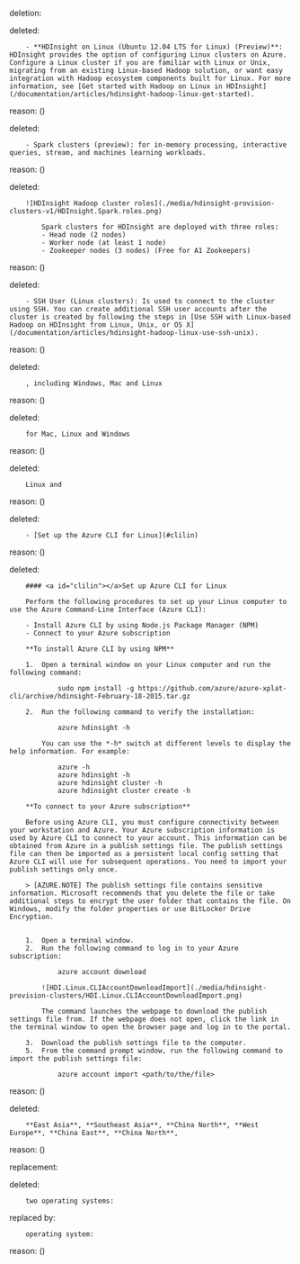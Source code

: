 deletion:

deleted:

		- **HDInsight on Linux (Ubuntu 12.04 LTS for Linux) (Preview)**: HDInsight provides the option of configuring Linux clusters on Azure. Configure a Linux cluster if you are familiar with Linux or Unix, migrating from an existing Linux-based Hadoop solution, or want easy integration with Hadoop ecosystem components built for Linux. For more information, see [Get started with Hadoop on Linux in HDInsight](/documentation/articles/hdinsight-hadoop-linux-get-started).

reason: ()

deleted:

		- Spark clusters (preview): for in-memory processing, interactive queries, stream, and machines learning workloads.

reason: ()

deleted:

		![HDInsight Hadoop cluster roles](./media/hdinsight-provision-clusters-v1/HDInsight.Spark.roles.png)
		
			Spark clusters for HDInsight are deployed with three roles:
			- Head node (2 nodes)
			- Worker node (at least 1 node)
			- Zookeeper nodes (3 nodes) (Free for A1 Zookeepers)

reason: ()

deleted:

		- SSH User (Linux clusters): Is used to connect to the cluster using SSH. You can create additional SSH user accounts after the cluster is created by following the steps in [Use SSH with Linux-based Hadoop on HDInsight from Linux, Unix, or OS X](/documentation/articles/hdinsight-hadoop-linux-use-ssh-unix).

reason: ()

deleted:

		, including Windows, Mac and Linux

reason: ()

deleted:

		for Mac, Linux and Windows

reason: ()

deleted:

		Linux and

reason: ()

deleted:

		- [Set up the Azure CLI for Linux](#clilin)

reason: ()

deleted:

		#### <a id="clilin"></a>Set up Azure CLI for Linux
		
		Perform the following procedures to set up your Linux computer to use the Azure Command-Line Interface (Azure CLI):
		
		- Install Azure CLI by using Node.js Package Manager (NPM)
		- Connect to your Azure subscription
		
		**To install Azure CLI by using NPM**
		
		1.	Open a terminal window on your Linux computer and run the following command:
		
				sudo npm install -g https://github.com/azure/azure-xplat-cli/archive/hdinsight-February-18-2015.tar.gz
		
		2.	Run the following command to verify the installation:
		
				azure hdinsight -h
		
			You can use the *-h* switch at different levels to display the help information. For example:
		
				azure -h
				azure hdinsight -h
				azure hdinsight cluster -h
				azure hdinsight cluster create -h
		
		**To connect to your Azure subscription**
		
		Before using Azure CLI, you must configure connectivity between your workstation and Azure. Your Azure subscription information is used by Azure CLI to connect to your account. This information can be obtained from Azure in a publish settings file. The publish settings file can then be imported as a persistent local config setting that Azure CLI will use for subsequent operations. You need to import your publish settings only once.
		
		> [AZURE.NOTE] The publish settings file contains sensitive information. Microsoft recommends that you delete the file or take additional steps to encrypt the user folder that contains the file. On Windows, modify the folder properties or use BitLocker Drive Encryption.
		
		
		1.	Open a terminal window.
		2.	Run the following command to log in to your Azure subscription:
		
				azure account download
		
			![HDI.Linux.CLIAccountDownloadImport](./media/hdinsight-provision-clusters/HDI.Linux.CLIAccountDownloadImport.png)
		
			The command launches the webpage to download the publish settings file from. If the webpage does not open, click the link in the terminal window to open the browser page and log in to the portal.
		
		3.	Download the publish settings file to the computer.
		5.	From the command prompt window, run the following command to import the publish settings file:
		
				azure account import <path/to/the/file>

reason: ()

deleted:

		**East Asia**, **Southeast Asia**, **China North**, **West Europe**, **China East**, **China North**,

reason: ()

replacement:

deleted:

		two operating systems:

replaced by:

		operating system:

reason: ()

